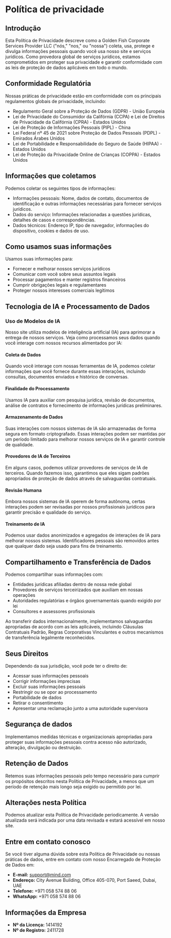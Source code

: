 # Política de privacidade

## Introdução

Esta Política de Privacidade descreve como a Golden Fish Corporate Services Provider LLC ("nós," "nos," ou "nossa") coleta, usa, protege e divulga informações pessoais quando você usa nosso site e serviços jurídicos. Como provedora global de serviços jurídicos, estamos comprometidos em proteger sua privacidade e garantir conformidade com as leis de proteção de dados aplicáveis em todo o mundo.

## Conformidade Regulatória

Nossas práticas de privacidade estão em conformidade com os principais regulamentos globais de privacidade, incluindo:

- Regulamento Geral sobre a Proteção de Dados (GDPR) - União Europeia
- Lei de Privacidade do Consumidor da Califórnia (CCPA) e Lei de Direitos de Privacidade da Califórnia (CPRA) - Estados Unidos
- Lei de Proteção de Informações Pessoais (PIPL) - China
- Lei Federal nº 45 de 2021 sobre Proteção de Dados Pessoais (PDPL) - Emirados Árabes Unidos
- Lei de Portabilidade e Responsabilidade do Seguro de Saúde (HIPAA) - Estados Unidos
- Lei de Proteção da Privacidade Online de Crianças (COPPA) - Estados Unidos

## Informações que coletamos

Podemos coletar os seguintes tipos de informações:

- Informações pessoais: Nome, dados de contato, documentos de identificação e outras informações necessárias para fornecer serviços jurídicos.
- Dados do serviço: Informações relacionadas a questões jurídicas, detalhes de casos e correspondências.
- Dados técnicos: Endereço IP, tipo de navegador, informações do dispositivo, cookies e dados de uso.

## Como usamos suas informações

Usamos suas informações para:

- Fornecer e melhorar nossos serviços jurídicos
- Comunicar com você sobre seus assuntos legais
- Processar pagamentos e manter registros financeiros
- Cumprir obrigações legais e regulamentares
- Proteger nossos interesses comerciais legítimos

## Tecnologia de IA e Processamento de Dados

### Uso de Modelos de IA

Nosso site utiliza modelos de inteligência artificial (IA) para aprimorar a entrega de nossos serviços. Veja como processamos seus dados quando você interage com nossos recursos alimentados por IA:

#### Coleta de Dados

Quando você interage com nossas ferramentas de IA, podemos coletar informações que você fornece durante essas interações, incluindo consultas, documentos enviados e histórico de conversas.

#### Finalidade do Processamento

Usamos IA para auxiliar com pesquisa jurídica, revisão de documentos, análise de contratos e fornecimento de informações jurídicas preliminares.

#### Armazenamento de Dados

Suas interações com nossos sistemas de IA são armazenadas de forma segura em formato criptografado. Essas interações podem ser mantidas por um período limitado para melhorar nossos serviços de IA e garantir controle de qualidade.

#### Provedores de IA de Terceiros

Em alguns casos, podemos utilizar provedores de serviços de IA de terceiros. Quando fazemos isso, garantimos que eles sigam padrões apropriados de proteção de dados através de salvaguardas contratuais.

#### Revisão Humana

Embora nossos sistemas de IA operem de forma autônoma, certas interações podem ser revisadas por nossos profissionais jurídicos para garantir precisão e qualidade do serviço.

#### Treinamento de IA

Podemos usar dados anonimizados e agregados de interações de IA para melhorar nossos sistemas. Identificadores pessoais são removidos antes que qualquer dado seja usado para fins de treinamento.

## Compartilhamento e Transferência de Dados

Podemos compartilhar suas informações com:

- Entidades jurídicas afiliadas dentro de nossa rede global
- Provedores de serviços terceirizados que auxiliam em nossas operações
- Autoridades regulatórias e órgãos governamentais quando exigido por lei
- Consultores e assessores profissionais

Ao transferir dados internacionalmente, implementamos salvaguardas apropriadas de acordo com as leis aplicáveis, incluindo Cláusulas Contratuais Padrão, Regras Corporativas Vinculantes e outros mecanismos de transferência legalmente reconhecidos.

## Seus Direitos

Dependendo da sua jurisdição, você pode ter o direito de:

- Acessar suas informações pessoais
- Corrigir informações imprecisas
- Excluir suas informações pessoais
- Restringir ou se opor ao processamento
- Portabilidade de dados
- Retirar o consentimento
- Apresentar uma reclamação junto a uma autoridade supervisora

## Segurança de dados

Implementamos medidas técnicas e organizacionais apropriadas para proteger suas informações pessoais contra acesso não autorizado, alteração, divulgação ou destruição.

## Retenção de Dados

Retemos suas informações pessoais pelo tempo necessário para cumprir os propósitos descritos nesta Política de Privacidade, a menos que um período de retenção mais longo seja exigido ou permitido por lei.

## Alterações nesta Política

Podemos atualizar esta Política de Privacidade periodicamente. A versão atualizada será indicada por uma data revisada e estará acessível em nosso site.

## Entre em contato conosco

Se você tiver alguma dúvida sobre esta Política de Privacidade ou nossas práticas de dados, entre em contato com nosso Encarregado de Proteção de Dados em:

- **E-mail:** support@mind.com
- **Endereço:** City Avenue Building, Office 405-070, Port Saeed, Dubai, UAE
- **Telefone:** +971 058 574 88 06
- **WhatsApp:** +971 058 574 88 06

## Informações da Empresa

- **Nº da Licença:** 1414192
- **Nº de Registro:** 2411728